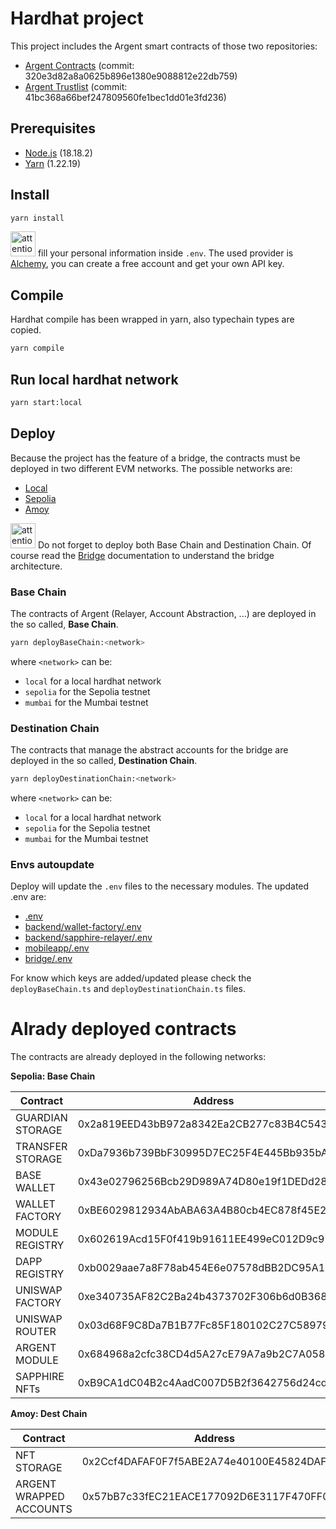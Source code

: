 # Hardhat project

This project includes the Argent smart contracts of those two repositories:

* [Argent Contracts](https://github.com/argentlabs/argent-contracts) (commit: 320e3d82a8a0625b896e1380e9088812e22db759)
* [Argent Trustlist](https://github.com/argentlabs/argent-trustlists) (commit: 41bc368a66bef247809560fe1bec1dd01e3fd236)

## Prerequisites

* [Node.js](https://nodejs.org/en/) (18.18.2)
* [Yarn](https://yarnpkg.com/) (1.22.19)

## Install

```bash
yarn install
```
<img src="https://gitlab-edu.supsi.ch/dti-isin/giuliano.gremlich/progetti_master/2023_2024/manuele-nolli/aa-interoperability/uploads/7247c41762af1229ee0f92b6e0d5573f/attention.png" alt="attention image" width="40" height="auto"> fill your personal information inside `.env`. The used provider is [Alchemy](https://www.alchemy.com/), you can create a free account and get your own API key.

## Compile
Hardhat compile has been wrapped in yarn, also typechain types are copied.

```bash
yarn compile
```

## Run local hardhat network

```bash
yarn start:local
```

## Deploy 

Because the project has the feature of a bridge, the contracts must be deployed in two different EVM networks. The possible networks are:
* [Local](https://hardhat.org/hardhat-network/)
* [Sepolia](https://sepolia.io/)
* [Amoy](https://amoy.polygon.io/)

<img src="https://gitlab-edu.supsi.ch/dti-isin/giuliano.gremlich/progetti_master/2023_2024/manuele-nolli/aa-interoperability/uploads/7247c41762af1229ee0f92b6e0d5573f/attention.png" alt="attention image" width="40" height="auto"> Do not forget to deploy both Base Chain and Destination Chain. Of course read the [Bridge](../bridge/README.md) documentation to understand the bridge architecture.

### Base Chain
The contracts of Argent (Relayer, Account Abstraction, ...) are deployed in the so called, **Base Chain**.

```bash
yarn deployBaseChain:<network>
```

where `<network>` can be:
* `local` for a local hardhat network
* `sepolia` for the Sepolia testnet 
* `mumbai` for the Mumbai testnet

### Destination Chain
The contracts that manage the abstract accounts for the bridge are deployed in the so called, **Destination Chain**.

```bash
yarn deployDestinationChain:<network>
```

where `<network>` can be:
* `local` for a local hardhat network
* `sepolia` for the Sepolia testnet
* `mumbai` for the Mumbai testnet

### Envs autoupdate
Deploy will update the `.env` files to the necessary modules.
The updated .env are:
* [.env](.env)
* [backend/wallet-factory/.env](../backend/wallet-factory/.env)
* [backend/sapphire-relayer/.env](../backend/sapphire-relayer/.env)
* [mobileapp/.env](../mobileapp/.env)
* [bridge/.env](../bridge/basicOffChainBridge/.env)

For know which keys are added/updated please check the `deployBaseChain.ts` and `deployDestinationChain.ts` files.

# Alrady deployed contracts

The contracts are already deployed in the following networks:

**Sepolia: Base Chain**

| Contract         | Address                                    |
|------------------|--------------------------------------------|
| GUARDIAN STORAGE | 0x2a819EED43bB972a8342Ea2CB277c83B4C54354D |
| TRANSFER STORAGE | 0xDa7936b739BbF30995D7EC25F4E445Bb935bAA67 |
| BASE WALLET      | 0x43e02796256Bcb29D989A74D80e19f1DEDd28C75 |
| WALLET FACTORY   | 0xBE6029812934AbABA63A4B80cb4EC878f45E2682 |
| MODULE REGISTRY  | 0x602619Acd15F0f419b91611EE499eC012D9c9290 |
| DAPP REGISTRY    | 0xb0029aae7a8F78ab454E6e07578dBB2DC95A13A3 |
| UNISWAP FACTORY  | 0xe340735AF82C2Ba24b4373702F306b6d0B368a41 |
| UNISWAP ROUTER   | 0x03d68F9C8Da7B1B77Fc85F180102C27C589796D4 |
| ARGENT MODULE    | 0x684968a2cfc38CD4d5A27cE79A7a9b2C7A058406 |
| SAPPHIRE NFTs    | 0xB9CA1dC04B2c4AadC007D5B2f3642756d24cd5dD |

**Amoy: Dest Chain**

| Contract                | Address                                    |
|-------------------------|--------------------------------------------|
| NFT STORAGE             | 0x2Ccf4DAFAF0F7f5ABE2A74e40100E45824DAFB11 |
| ARGENT WRAPPED ACCOUNTS | 0x57bB7c33fEC21EACE177092D6E3117F470FF0BFa |
